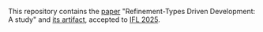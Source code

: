 This repository contains the [paper] "Refinement-Types Driven Development: A study" and [its artifact][artifact],
accepted to [IFL 2025].

[paper]: ./main.pdf
[artifact]: ./ifl25-lh-src
[IFL 2025]: https://www.fing.edu.uy/inco/congresos/ifl2025/index.html
